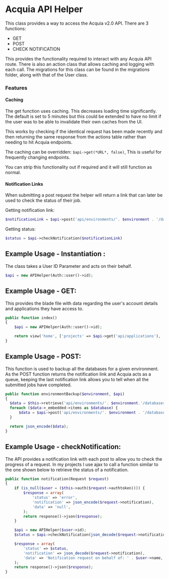 # Acquia API Helper

This class provides a way to access the Acquia v2.0 API. There are 3 functions:
* GET
* POST
* CHECK NOTIFICATION

This provides the functionality required to interact with any Acquia API route. There is also an action class that allows caching and logging with each call. The migrations for this class can be found in the migrations folder, along with that of the User class.

### Features
#### Caching
The get function uses caching. This decreases loading time significantly. The default is set to 5 minutes but this could be extended to have no limit if the user was to be able to invalidate their own caches from the UI.

This works by checking if the identical request has been made recently and then returning the same response from the actions table rather than needing to hit Acquia endpoints.

The caching can be overridden: `$api->get(*URL*, false)`, This is useful for frequently changing endpoints.

You can strip this functionality out if required and it will still function as normal.
#### Notification Links
When submitting a post request the helper will return a link that can later be used to check the status of their job.

Getting notification link:
```php
$notificationLink = $api->post('api/environments/'. $environment . '/databases/' . $database->name .'/backups');
```
Getting status:
 ```php
 $status = $api->checkNotification($notificationLink)
 ```

## Example Usage - Instantiation :
The class takes a User ID Parameter and acts on their behalf.
```php
$api = new APIHelper(Auth::user()->id);
```

## Example Usage - GET:
This provides the blade file with data regarding the user's account details and applications they have access to.
```php
public function index()
{
    $api = new APIHelper(Auth::user()->id);

    return view('home', ['projects' => $api->get('api/applications'), 'account' => $api->get('api/account')]);
}
```

## Example Usage - POST:
This function is used to backup all the databases for a given environment. As the POST function returns the notification link and Acquia acts as a queue, keeping the last notification link allows you to tell when all the submitted jobs have completed.
```php
public function environmentBackup($environment, $api)
{
  $data = $this->retrieve('api/environments/'. $environment.'/databases' ,$api );
  foreach ($data->_embedded->items as $database) {
      $data = $api->post('api/environments/'. $environment . '/databases/' . $database->name .'/backups');
  }

  return json_encode($data);
}
```

## Example Usage - checkNotification:
The API provides a notification link with each post to allow you to check the progress of a request. In my projects I use ajax to call a function similar to the one shown below to retrieve the status of a notification.
```php
public function notification(Request $request)
{
    if (is_null($user = ($this->auth($request->authtoken)))) {
        $response = array(
            'status' => 'error',
            'notification' => json_encode($request->notification),
            'data' => 'null',
        );
        return response()->json($response);
    }

    $api = new APIHelper($user->id);
    $status = $api->checkNotification(json_decode($request->notification));

    $response = array(
        'status' => $status,
        'notification' => json_decode($request->notification),
        'data' => 'Notification request on behalf of: ' . $user->name,
    );
    return response()->json($response);
}
```
